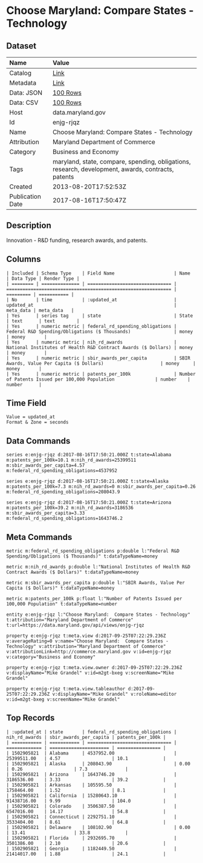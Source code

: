 # Choose Maryland: Compare States - Technology

## Dataset

| Name | Value |
| :--- | :---- |
| Catalog | [Link](https://catalog.data.gov/dataset/choose-maryland-compare-states-technology) |
| Metadata | [Link](https://data.maryland.gov/api/views/enjg-rjqz) |
| Data: JSON | [100 Rows](https://data.maryland.gov/api/views/enjg-rjqz/rows.json?max_rows=100) |
| Data: CSV | [100 Rows](https://data.maryland.gov/api/views/enjg-rjqz/rows.csv?max_rows=100) |
| Host | data.maryland.gov |
| Id | enjg-rjqz |
| Name | Choose Maryland: Compare States - Technology |
| Attribution | Maryland Department of Commerce |
| Category | Business and Economy |
| Tags | maryland, state, compare, spending, obligations, research, development, awards, contracts, patents |
| Created | 2013-08-20T17:52:53Z |
| Publication Date | 2017-08-16T17:50:47Z |

## Description

Innovation - R&D funding, research awards, and patents.

## Columns

```ls
| Included | Schema Type    | Field Name                      | Name                                                          | Data Type | Render Type |
| ======== | ============== | =============================== | ============================================================= | ========= | =========== |
| No       | time           | :updated_at                     | updated_at                                                    | meta_data | meta_data   |
| Yes      | series tag     | state                           | State                                                         | text      | text        |
| Yes      | numeric metric | federal_rd_spending_obligations | Federal R&D Spending/Obligations ($ Thousands)                | money     | money       |
| Yes      | numeric metric | nih_rd_awards                   | National Institutes of Health R&D Contract Awards ($ Dollars) | money     | money       |
| Yes      | numeric metric | sbir_awards_per_capita          | SBIR Awards, Value Per Capita ($ Dollars)                     | money     | money       |
| Yes      | numeric metric | patents_per_100k                | Number of Patents Issued per 100,000 Population               | number    | number      |
```

## Time Field

```ls
Value = updated_at
Format & Zone = seconds
```

## Data Commands

```ls
series e:enjg-rjqz d:2017-08-16T17:50:21.000Z t:state=Alabama m:patents_per_100k=10.1 m:nih_rd_awards=25399511 m:sbir_awards_per_capita=4.57 m:federal_rd_spending_obligations=4537952

series e:enjg-rjqz d:2017-08-16T17:50:21.000Z t:state=Alaska m:patents_per_100k=7.3 m:nih_rd_awards=0 m:sbir_awards_per_capita=0.26 m:federal_rd_spending_obligations=208043.9

series e:enjg-rjqz d:2017-08-16T17:50:21.000Z t:state=Arizona m:patents_per_100k=39.2 m:nih_rd_awards=3186536 m:sbir_awards_per_capita=3.33 m:federal_rd_spending_obligations=1643746.2
```

## Meta Commands

```ls
metric m:federal_rd_spending_obligations p:double l:"Federal R&D Spending/Obligations ($ Thousands)" t:dataTypeName=money

metric m:nih_rd_awards p:double l:"National Institutes of Health R&D Contract Awards ($ Dollars)" t:dataTypeName=money

metric m:sbir_awards_per_capita p:double l:"SBIR Awards, Value Per Capita ($ Dollars)" t:dataTypeName=money

metric m:patents_per_100k p:float l:"Number of Patents Issued per 100,000 Population" t:dataTypeName=number

entity e:enjg-rjqz l:"Choose Maryland:  Compare States - Technology" t:attribution="Maryland Department of Commerce" t:url=https://data.maryland.gov/api/views/enjg-rjqz

property e:enjg-rjqz t:meta.view d:2017-09-25T07:22:29.236Z v:averageRating=0 v:name="Choose Maryland:  Compare States - Technology" v:attribution="Maryland Department of Commerce" v:attributionLink=http://commerce.maryland.gov v:id=enjg-rjqz v:category="Business and Economy"

property e:enjg-rjqz t:meta.view.owner d:2017-09-25T07:22:29.236Z v:displayName="Mike Grandel" v:id=m2gt-bxeg v:screenName="Mike Grandel"

property e:enjg-rjqz t:meta.view.tableauthor d:2017-09-25T07:22:29.236Z v:displayName="Mike Grandel" v:roleName=editor v:id=m2gt-bxeg v:screenName="Mike Grandel"
```

## Top Records

```ls
| :updated_at | state       | federal_rd_spending_obligations | nih_rd_awards | sbir_awards_per_capita | patents_per_100k | 
| =========== | =========== | =============================== | ============= | ====================== | ================ | 
| 1502905821  | Alabama     | 4537952.00                      | 25399511.00   | 4.57                   | 10.1             | 
| 1502905821  | Alaska      | 208043.90                       | 0.00          | 0.26                   | 7.3              | 
| 1502905821  | Arizona     | 1643746.20                      | 3186536.00    | 3.33                   | 39.2             | 
| 1502905821  | Arkansas    | 105595.50                       | 1758464.00    | 1.52                   | 8.1              | 
| 1502905821  | California  | 15280643.10                     | 91438716.00   | 9.99                   | 104.0            | 
| 1502905821  | Colorado    | 3506387.50                      | 6547016.00    | 14.17                  | 54.8             | 
| 1502905821  | Connecticut | 2292751.10                      | 3533404.00    | 8.61                   | 64.8             | 
| 1502905821  | Delaware    | 108102.90                       | 0.00          | 13.41                  | 33.8             | 
| 1502905821  | Florida     | 2932695.70                      | 3501386.00    | 2.10                   | 20.6             | 
| 1502905821  | Georgia     | 1182449.50                      | 21414017.00   | 1.88                   | 24.1             | 
```